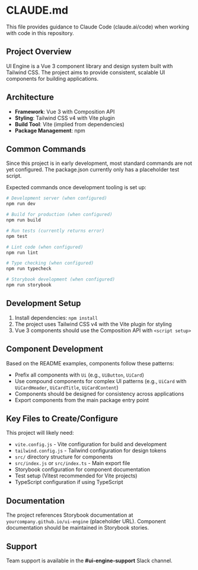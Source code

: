 # CLAUDE.md

This file provides guidance to Claude Code (claude.ai/code) when working with code in this repository.

## Project Overview
UI Engine is a Vue 3 component library and design system built with Tailwind CSS. The project aims to provide consistent, scalable UI components for building applications.

## Architecture
- **Framework**: Vue 3 with Composition API
- **Styling**: Tailwind CSS v4 with Vite plugin
- **Build Tool**: Vite (implied from dependencies)
- **Package Management**: npm

## Common Commands
Since this project is in early development, most standard commands are not yet configured. The package.json currently only has a placeholder test script.

Expected commands once development tooling is set up:
```bash
# Development server (when configured)
npm run dev

# Build for production (when configured)  
npm run build

# Run tests (currently returns error)
npm test

# Lint code (when configured)
npm run lint

# Type checking (when configured)
npm run typecheck

# Storybook development (when configured)
npm run storybook
```

## Development Setup
1. Install dependencies: `npm install`
2. The project uses Tailwind CSS v4 with the Vite plugin for styling
3. Vue 3 components should use the Composition API with `<script setup>`

## Component Development
Based on the README examples, components follow these patterns:
- Prefix all components with `Ui` (e.g., `UiButton`, `UiCard`)
- Use compound components for complex UI patterns (e.g., `UiCard` with `UiCardHeader`, `UiCardTitle`, `UiCardContent`)
- Components should be designed for consistency across applications
- Export components from the main package entry point

## Key Files to Create/Configure
This project will likely need:
- `vite.config.js` - Vite configuration for build and development
- `tailwind.config.js` - Tailwind configuration for design tokens
- `src/` directory structure for components
- `src/index.js` or `src/index.ts` - Main export file
- Storybook configuration for component documentation
- Test setup (Vitest recommended for Vite projects)
- TypeScript configuration if using TypeScript

## Documentation
The project references Storybook documentation at `yourcompany.github.io/ui-engine` (placeholder URL). Component documentation should be maintained in Storybook stories.

## Support
Team support is available in the **#ui-engine-support** Slack channel.